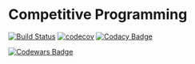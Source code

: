 # Competitive Programming
[![Build Status](https://travis-ci.org/diegourban/competitive-programming.svg?branch=master)](https://travis-ci.org/diegourban/competitive-programming)
[![codecov](https://codecov.io/gh/diegourban/competitive-programming/branch/master/graph/badge.svg)](https://codecov.io/gh/diegourban/competitive-programming)
[![Codacy Badge](https://api.codacy.com/project/badge/Grade/bd28fb7319f642bda7324416035c1977)](https://www.codacy.com/app/diego-urban88/competitive-programming?utm_source=github.com&amp;utm_medium=referral&amp;utm_content=diegourban/competitive-programming&amp;utm_campaign=Badge_Grade)

[![Codewars Badge](https://www.codewars.com/users/diegourban/badges/micro)](https://www.codewars.com/users/diegourban)
